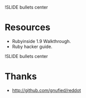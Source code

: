 !SLIDE bullets center
# Resources #
* Rubyinside 1.9 Walkthrough.
* Ruby hacker guide.

!SLIDE bullets center
# Thanks #
* http://github.com/gnufied/reddot



